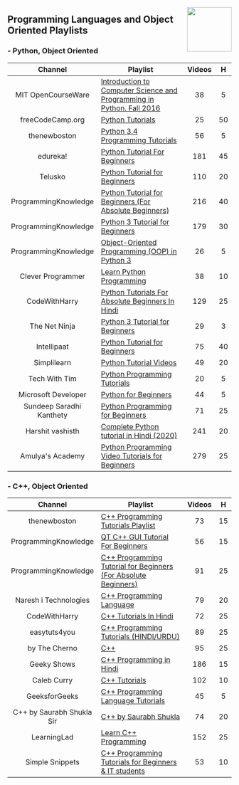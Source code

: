 <img align="right" width="100" src="https://github.com/cs-MohamedAyman/cs-MohamedAyman/blob/main/repos-logos/youtube.jpg"></img>

## Programming Languages and Object Oriented Playlists

<h3>-  Python, Object Oriented</h3>
<table>
    <thead>
        <tr>
            <th width="30%">Channel</th>
            <th width="70%">Playlist</th>
            <th>Videos</th>
            <th>H</th>
        </tr>
    </thead>
    <tbody>
        <tr>
            <td rowspan=1 align="center">MIT OpenCourseWare</td>
            <td><a href="https://www.youtube.com/playlist?list=PLUl4u3cNGP63WbdFxL8giv4yhgdMGaZNA">Introduction to Computer Science and Programming in Python. Fall 2016</a></td>
            <td align="center">38</td>
            <td align="center">5</td>
        </tr>
        <tr>
            <td rowspan=1 align="center">freeCodeCamp.org</td>
            <td><a href="https://www.youtube.com/playlist?list=PLWKjhJtqVAbnqBxcdjVGgT3uVR10bzTEB">Python Tutorials</a></td>
            <td align="center">25</td>
            <td align="center">50</td>
        </tr>
        <tr>
            <td rowspan=1 align="center">thenewboston</td>
            <td><a href="https://www.youtube.com/playlist?list=PL6gx4Cwl9DGAcbMi1sH6oAMk4JHw91mC_">Python 3.4 Programming Tutorials</a></td>
            <td align="center">56</td>
            <td align="center">5</td>
        </tr>
        <tr>
            <td rowspan=1 align="center">edureka!</td>
            <td><a href="https://www.youtube.com/playlist?list=PL9ooVrP1hQOHY-BeYrKHDrHKphsJOyRyu">Python Tutorial For Beginners</a></td>
            <td align="center">181</td>
            <td align="center">45</td>
        </tr>
        <tr>
            <td rowspan=1 align="center">Telusko</td>
            <td><a href="https://www.youtube.com/playlist?list=PLsyeobzWxl7poL9JTVyndKe62ieoN-MZ3">Python Tutorial for Beginners</a></td>
            <td align="center">110</td>
            <td align="center">20</td>
        </tr>
        <tr>
            <td rowspan=1 align="center">ProgrammingKnowledge</td>
            <td><a href="https://www.youtube.com/playlist?list=PLS1QulWo1RIaJECMeUT4LFwJ-ghgoSH6n">Python Tutorial for Beginners (For Absolute Beginners)</a></td>
            <td align="center">216</td>
            <td align="center">40</td>
        </tr>
        <tr>
            <td rowspan=1 align="center">ProgrammingKnowledge</td>
            <td><a href="https://www.youtube.com/playlist?list=PLS1QulWo1RIYt4e0WnBp-ZjCNq8X0FX0J">Python 3 Tutorial for Beginners</a></td>
            <td align="center">179</td>
            <td align="center">30</td>
        </tr>
        <tr>
            <td rowspan=1 align="center">ProgrammingKnowledge</td>
            <td><a href="https://www.youtube.com/playlist?list=PLS1QulWo1RIZ77GWt3rQUggB7vm46ylYO">Object-Oriented Programming (OOP) in Python 3</a></td>
            <td align="center">26</td>
            <td align="center">5</td>
        </tr>
        <tr>
            <td rowspan=1 align="center">Clever Programmer</td>
            <td><a href="https://www.youtube.com/playlist?list=PL-J2q3Ga50oMjIbufBm0Xpz2gjCWDGimv">Learn Python Programming</a></td>
            <td align="center">38</td>
            <td align="center">10</td>
        </tr>
        <tr>
            <td rowspan=1 align="center">CodeWithHarry</td>
            <td><a href="https://www.youtube.com/playlist?list=PLu0W_9lII9agICnT8t4iYVSZ3eykIAOME">Python Tutorials For Absolute Beginners In Hindi</a></td>
            <td align="center">129</td>
            <td align="center">25</td>
        </tr>
        <tr>
            <td rowspan=1 align="center">The Net Ninja</td>
            <td><a href="https://www.youtube.com/playlist?list=PL4cUxeGkcC9idu6GZ8EU_5B6WpKTdYZbK">Python 3 Tutorial for Beginners</a></td>
            <td align="center">29</td>
            <td align="center">3</td>
        </tr>
        <tr>
            <td rowspan=1 align="center">Intellipaat</td>
            <td><a href="https://www.youtube.com/playlist?list=PLVHgQku8Z9362QT__l8haMT9g4XrQ8nnq">Python Tutorial for Beginners</a></td>
            <td align="center">75</td>
            <td align="center">40</td>
        </tr>
        <tr>
            <td rowspan=1 align="center">Simplilearn</td>
            <td><a href="https://www.youtube.com/playlist?list=PLEiEAq2VkUUKoW1o-A-VEmkoGKSC26i_I">Python Tutorial Videos</a></td>
            <td align="center">49</td>
            <td align="center">20</td>
        </tr>
        <tr>
            <td rowspan=1 align="center">Tech With Tim</td>
            <td><a href="https://www.youtube.com/playlist?list=PLzMcBGfZo4-mFu00qxl0a67RhjjZj3jXm">Python Programming Tutorials</a></td>
            <td align="center">20</td>
            <td align="center">5</td>
        </tr>
        <tr>
            <td rowspan=1 align="center">Microsoft Developer</td>
            <td><a href="https://www.youtube.com/playlist?list=PLlrxD0HtieHhS8VzuMCfQD4uJ9yne1mE6">Python for Beginners</a></td>
            <td align="center">44</td>
            <td align="center">5</td>
        </tr>
        <tr>
            <td rowspan=1 align="center">Sundeep Saradhi Kanthety</td>
            <td><a href="https://www.youtube.com/playlist?list=PLLOxZwkBK52DmuHRO3UNpqAzDF57FtIxk">Python Programming for Beginners</a></td>
            <td align="center">71</td>
            <td align="center">25</td>
        </tr>
        <tr>
            <td rowspan=1 align="center">Harshit vashisth</td>
            <td><a href="https://www.youtube.com/playlist?list=PLwgFb6VsUj_lQTpQKDtLXKXElQychT_2j">Complete Python tutorial in Hindi (2020)</a></td>
            <td align="center">241</td>
            <td align="center">20</td>
        </tr>
        <tr>
            <td rowspan=1 align="center">Amulya's Academy</td>
            <td><a href="https://www.youtube.com/playlist?list=PLzgPDYo_3xunqaoZnnTaoka2R6psn5u2T">Python Programming Video Tutorials for Beginners</a></td>
            <td align="center">279</td>
            <td align="center">25</td>
        </tr>
    </tbody>
</table>

<h3>-  C++, Object Oriented</h3>
<table>
    <thead>
        <tr>
            <th width="30%">Channel</th>
            <th width="70%">Playlist</th>
            <th>Videos</th>
            <th>H</th>
        </tr>
    </thead>
    <tbody>
        <tr>
            <td rowspan=1 align="center">thenewboston</td>
            <td><a href="https://www.youtube.com/playlist?list=PLAE85DE8440AA6B83">C++ Programming Tutorials Playlist</a></td>
            <td align="center">73</td>
            <td align="center">15</td>
        </tr>
        <tr>
            <td rowspan=1 align="center">ProgrammingKnowledge</td>
            <td><a href="https://www.youtube.com/playlist?list=PLS1QulWo1RIZiBcTr5urECberTITj7gjA">QT C++ GUI Tutorial For Beginners</a></td>
            <td align="center">56</td>
            <td align="center">15</td>
        </tr>
        <tr>
            <td rowspan=1 align="center">ProgrammingKnowledge</td>
            <td><a href="https://www.youtube.com/playlist?list=PLS1QulWo1RIYSyC6w2-rDssprPrEsgtVK">C++ Programming Tutorial for Beginners (For Absolute Beginners)</a></td>
            <td align="center">91</td>
            <td align="center">25</td>
        </tr>
        <tr>
            <td rowspan=1 align="center">Naresh i Technologies</td>
            <td><a href="https://www.youtube.com/playlist?list=PLVlQHNRLflP8_DGKcMoRw-TYJJALgGu4J">C++ Programming Language</a></td>
            <td align="center">79</td>
            <td align="center">20</td>
        </tr>
        <tr>
            <td rowspan=1 align="center">CodeWithHarry</td>
            <td><a href="https://www.youtube.com/playlist?list=PLu0W_9lII9agpFUAlPFe_VNSlXW5uE0YL">C++ Tutorials In Hindi</a></td>
            <td align="center">72</td>
            <td align="center">25</td>
        </tr>
        <tr>
            <td rowspan=1 align="center">easytuts4you</td>
            <td><a href="https://www.youtube.com/playlist?list=PLiOa6ike4WAEnWjWsLN6FDOApS9ED6x7v">C++ Programming Tutorials (HINDI/URDU)</a></td>
            <td align="center">89</td>
            <td align="center">25</td>
        </tr>
        <tr>
            <td rowspan=1 align="center">by The Cherno</td>
            <td><a href="https://www.youtube.com/playlist?list=PLlrATfBNZ98dudnM48yfGUldqGD0S4FFb">C++</a></td>
            <td align="center">95</td>
            <td align="center">25</td>
        </tr>
        <tr>
            <td rowspan=1 align="center">Geeky Shows</td>
            <td><a href="https://www.youtube.com/playlist?list=PLbGui_ZYuhijXuOfBSdQgK296Y7wUDWLn">C++ Programming in Hindi</a></td>
            <td align="center">186</td>
            <td align="center">15</td>
        </tr>
        <tr>
            <td rowspan=1 align="center">Caleb Curry</td>
            <td><a href="https://www.youtube.com/playlist?list=PL_c9BZzLwBRJVJsIfe97ey45V4LP_HXiG">C++ Tutorials</a></td>
            <td align="center">102</td>
            <td align="center">10</td>
        </tr>
        <tr>
            <td rowspan=1 align="center">GeeksforGeeks</td>
            <td><a href="https://www.youtube.com/playlist?list=PLqM7alHXFySGg6GSRmE2INI4k8fPH5qVB">C++ Programming Language Tutorials</a></td>
            <td align="center">45</td>
            <td align="center">5</td>
        </tr>
        <tr>
            <td rowspan=1 align="center">C++ by Saurabh Shukla Sir</td>
            <td><a href="https://www.youtube.com/playlist?list=PLLYz8uHU480j37APNXBdPz7YzAi4XlQUF">C++ by Saurabh Shukla</a></td>
            <td align="center">74</td>
            <td align="center">20</td>
        </tr>
        <tr>
            <td rowspan=1 align="center">LearningLad</td>
            <td><a href="https://www.youtube.com/playlist?list=PLfVsf4Bjg79Cu5MYkyJ-u4SyQmMhFeC1C">Learn C++ Programming</a></td>
            <td align="center">152</td>
            <td align="center">25</td>
        </tr>
        <tr>
            <td rowspan=1 align="center">Simple Snippets</td>
            <td><a href="https://www.youtube.com/playlist?list=PLIY8eNdw5tW_o8gsLqNBu8gmScCAqKm2Q">C++ Programming Tutorials for Beginners & IT students</a></td>
            <td align="center">53</td>
            <td align="center">10</td>
        </tr>
    </tbody>
</table>

